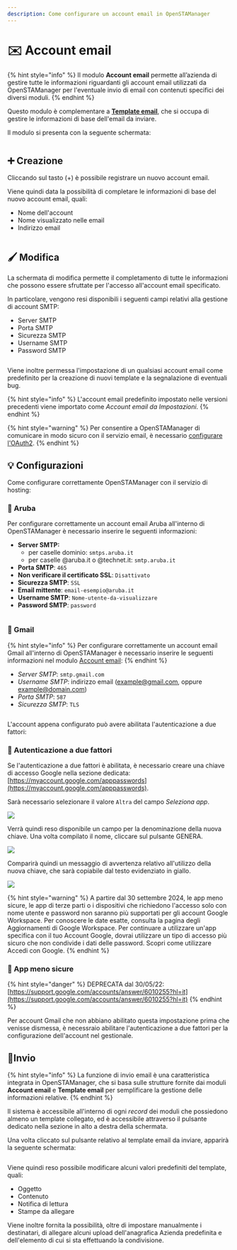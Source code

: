```yaml
---
description: Come configurare un account email in OpenSTAManager
---
```


# ✉️ Account email

{% hint style="info" %}
Il modulo **Account email** permette all’azienda di gestire tutte le informazioni riguardanti gli account email utilizzati da OpenSTAManager per l'eventuale invio di email con contenuti specifici dei diversi moduli.
{% endhint %}

Questo modulo è complementare a [**Template email**](template.md), che si occupa di gestire le informazioni di base dell'email da inviare.

Il modulo si presenta con la seguente schermata:

<figure><img src="../../../.gitbook/assets/immagine (62).png" alt=""><figcaption></figcaption></figure>

## ➕ Creazione

Cliccando sul tasto (+) è possibile registrare un nuovo account email.

Viene quindi data la possibilità di completare le informazioni di base del nuovo account email, quali:

* Nome dell'account
* Nome visualizzato nelle email
* Indirizzo email

<figure><img src="../../../.gitbook/assets/immagine (63).png" alt=""><figcaption></figcaption></figure>

## 🖌️ Modifica

La schermata di modifica permette il completamento di tutte le informazioni che possono essere sfruttate per l'accesso all'account email specificato.

In particolare, vengono resi disponibili i seguenti campi relativi alla gestione di account SMTP:

* Server SMTP
* Porta SMTP
* Sicurezza SMTP
* Username SMTP
* Password SMTP

<figure><img src="../../../.gitbook/assets/immagine (64).png" alt=""><figcaption></figcaption></figure>

Viene inoltre permessa l'impostazione di un qualsiasi account email come predefinito per la creazione di nuovi template e la segnalazione di eventuali bug.

{% hint style="info" %}
L'account email predefinito impostato nelle versioni precedenti viene importato come _Account email da Impostazioni_.
{% endhint %}

{% hint style="warning" %}
Per consentire a OpenSTAManager di comunicare in modo sicuro con il servizio email, è necessario [configurare l'OAuth2](../../../configurazioni/configurazione-oauth2.md).
{% endhint %}

## 💡 Configurazioni

Come configurare correttamente OpenSTAManager con il servizio di hosting:

### 📘 Aruba

Per configurare correttamente un account email Aruba all'interno di OpenSTAManager è necessario inserire le seguenti informazioni:

* **Server SMTP:**
  * per caselle dominio: `smtps.aruba.it`
  * per caselle @aruba.it o @technet.it: `smtp.aruba.it`
* **Porta SMTP**: `465`
* **Non verificare il certificato SSL**: `Disattivato`
* **Sicurezza SMTP**: `SSL`
* **Email mittente**: `email-esempio@aruba.it`
* **Username SMTP**: `Nome-utente-da-visualizzare`
* **Password SMTP**: `password`

<figure><img src="../../../.gitbook/assets/immagine (65).png" alt=""><figcaption></figcaption></figure>

### 📗 Gmail

{% hint style="info" %}
Per configurare correttamente un account email Gmail all'interno di OpenSTAManager è necessario inserire le seguenti informazioni nel modulo [Account email](account.md):
{% endhint %}

* _Server SMTP_: `smtp.gmail.com`
* _Username SMTP_: indirizzo email (example@gmail.com, oppure example@domain.com)
* _Porta SMTP_: `587`
* _Sicurezza SMTP_: `TLS`

<figure><img src="../../../.gitbook/assets/immagine (66).png" alt=""><figcaption></figcaption></figure>

L'account appena configurato può avere abilitata l'autenticazione a due fattori:

### 🔐 Autenticazione a due fattori

Se l'autenticazione a due fattori è abilitata, è necessario creare una chiave di accesso Google nella sezione dedicata: [https://myaccount.google.com/apppasswords](https://myaccount.google.com/apppasswords).

Sarà necessario selezionare il valore `Altra` del campo _Seleziona app_.

![](<../../../.gitbook/assets/image (104).png>)

Verrà quindi reso disponibile un campo per la denominazione della nuova chiave. Una volta compilato il nome, cliccare sul pulsante GENERA.

![](<../../../.gitbook/assets/image (561).png>)

Comparirà quindi un messaggio di avvertenza relativo all'utilizzo della nuova chiave, che sarà copiabile dal testo evidenziato in giallo.

![](<../../../.gitbook/assets/image (203).png>)

{% hint style="warning" %}
A partire dal 30 settembre 2024, le app meno sicure, le app di terze parti o i dispositivi che richiedono l'accesso solo con nome utente e password non saranno più supportati per gli account Google Workspace. Per conoscere le date esatte, consulta la pagina degli Aggiornamenti di Google Workspace. Per continuare a utilizzare un'app specifica con il tuo Account Google, dovrai utilizzare un tipo di accesso più sicuro che non condivide i dati delle password. Scopri come utilizzare Accedi con Google.
{% endhint %}

### 📂 App meno sicure

{% hint style="danger" %}
DEPRECATA dal 30/05/22: [https://support.google.com/accounts/answer/6010255?hl=it](https://support.google.com/accounts/answer/6010255?hl=it)
{% endhint %}

Per account Gmail che non abbiano abilitato questa impostazione prima che venisse dismessa, è necessraio abilitare l'autenticazione a due fattori per la configurazione dell'account nel gestionale.

## 📨Invio

{% hint style="info" %}
La funzione di invio email è una caratteristica integrata in OpenSTAManager, che si basa sulle strutture fornite dai moduli **Account email** e **Template email** per semplificare la gestione delle informazioni relative.
{% endhint %}

Il sistema è accessibile all'interno di ogni _record_ dei moduli che possiedono almeno un template collegato, ed è accessibile attraverso il pulsante dedicato nella sezione in alto a destra della schermata.

Una volta cliccato sul pulsante relativo al template email da inviare, apparirà la seguente schermata:

<figure><img src="../../../.gitbook/assets/immagine (67).png" alt=""><figcaption></figcaption></figure>

Viene quindi reso possibile modificare alcuni valori predefiniti del template, quali:

* Oggetto
* Contenuto
* Notifica di lettura
* Stampe da allegare

Viene inoltre fornita la possibilità, oltre di impostare manualmente i destinatari, di allegare alcuni upload dell'anagrafica Azienda predefinita e dell'elemento di cui si sta effettuando la condivisione.
